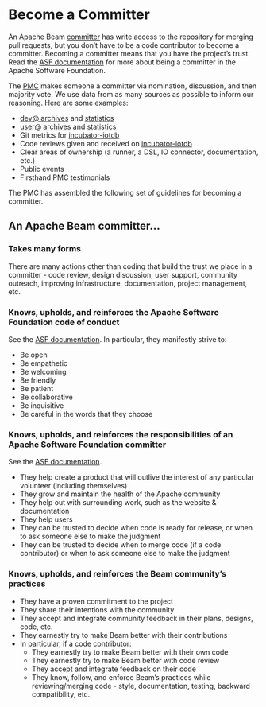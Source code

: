 <!--

    Licensed to the Apache Software Foundation (ASF) under one
    or more contributor license agreements.  See the NOTICE file
    distributed with this work for additional information
    regarding copyright ownership.  The ASF licenses this file
    to you under the Apache License, Version 2.0 (the
    "License"); you may not use this file except in compliance
    with the License.  You may obtain a copy of the License at
    
        http://www.apache.org/licenses/LICENSE-2.0
    
    Unless required by applicable law or agreed to in writing,
    software distributed under the License is distributed on an
    "AS IS" BASIS, WITHOUT WARRANTIES OR CONDITIONS OF ANY
    KIND, either express or implied.  See the License for the
    specific language governing permissions and limitations
    under the License.

-->

# Become a Committer

An Apache Beam [committer](https://www.apache.org/foundation/how-it-works.html#committers) has write access to the repository for merging pull requests, but you don’t have to be a code contributor to become a committer. Becoming a committer means that you have the project’s trust. Read the [ASF documentation](https://www.apache.org/dev/committers.html#committer-responsibilities) for more about being a committer in the Apache Software Foundation.

The [PMC](https://www.apache.org/foundation/how-it-works.html#pmc-members) makes someone a committer via nomination, discussion, and then majority vote. We use data from as many sources as possible to inform our reasoning. Here are some examples:

- [dev@ archives](https://lists.apache.org/list.html?dev@beam.apache.org) and [statistics](https://lists.apache.org/trends.html?dev@beam.apache.org)
- [user@ archives](https://lists.apache.org/list.html?user@beam.apache.org) and [statistics](https://lists.apache.org/trends.html?user@beam.apache.org)
- Git metrics for [incubator-iotdb](https://github.com/apache/incubator-iotdb/graphs/contributors) 
- Code reviews given and received on [incubator-iotdb](https://github.com/apache/incubator-iotdb/pulls)
- Clear areas of ownership (a runner, a DSL, IO connector, documentation, etc.)
- Public events
- Firsthand PMC testimonials

The PMC has assembled the following set of guidelines for becoming a committer.

## An Apache Beam committer…

### Takes many forms

There are many actions other than coding that build the trust we place in a committer - code review, design discussion, user support, community outreach, improving infrastructure, documentation, project management, etc.

### Knows, upholds, and reinforces the Apache Software Foundation code of conduct

See the [ASF documentation](https://www.apache.org/foundation/policies/conduct.html). In particular, they manifestly strive to:

- Be open
- Be empathetic
- Be welcoming
- Be friendly
- Be patient
- Be collaborative
- Be inquisitive
- Be careful in the words that they choose

### Knows, upholds, and reinforces the responsibilities of an Apache Software Foundation committer

See the [ASF documentation](https://www.apache.org/dev/committers.html#committer-responsibilities).

- They help create a product that will outlive the interest of any particular volunteer (including themselves)
- They grow and maintain the health of the Apache community
- They help out with surrounding work, such as the website & documentation
- They help users
- They can be trusted to decide when code is ready for release, or when to ask someone else to make the judgment
- They can be trusted to decide when to merge code (if a code contributor) or when to ask someone else to make the judgment

### Knows, upholds, and reinforces the Beam community’s practices

- They have a proven commitment to the project
- They share their intentions with the community
- They accept and integrate community feedback in their plans, designs, code, etc.
- They earnestly try to make Beam better with their contributions
- In particular, if a code contributor:
  - They earnestly try to make Beam better with their own code
  - They earnestly try to make Beam better with code review
  - They accept and integrate feedback on their code
  - They know, follow, and enforce Beam’s practices while reviewing/merging code - style, documentation, testing, backward compatibility, etc.